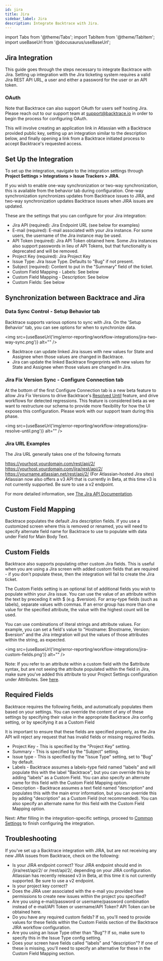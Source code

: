 ```yaml
---
id: jira
title: Jira
sidebar_label: Jira
description: Integrate Backtrace with Jira.
---
```

import Tabs from '@theme/Tabs';
import TabItem from '@theme/TabItem';
import useBaseUrl from '@docusaurus/useBaseUrl';

## Jira Integration
This guide goes through the steps necessary to integrate Backtrace with Jira. Setting up integration with the Jira ticketing system requires a valid Jira REST API URL, a user and either a password for the user or an API token.

### OAuth
Note that Backtrace can also support OAuth for users self hosting Jira. Please reach out to our support team at support@backtrace.io in order to begin the process for configuring OAuth.

This will involve creating an application link in Atlassian with a Backtrace provided public key, setting up an integration similar to the description below, and finally opening a link from a Backtrace initiated process to accept Backtrace's requested access.

## Set Up the Integration
To set up the integration, navigate to the integration settings through **Project Settings > Integrations > Issue Trackers > JIRA**.

If you wish to enable one-way synchronization or two-way synchronization, this is available from the behavior tab during configuration. One-way synchronization synchronizes updates from Backtrace issues to JIRA, and two-way synchronization updates Backtrace issues when JIRA issues are updated.

These are the settings that you can configure for your Jira integration:
- Jira API (required): Jira Endpoint URL (see below for examples)
- E-mail (required): E-mail associated with your Jira instance. For some users, the username of the Jira instance may be used.
- API Token (required):  Jira API Token obtained here. Some Jira instances also support passwords in lieu of API Tokens, but that functionality is deprecated and will be removed.
- Project Key (required): Jira Project Key
- Issue Type: Jira Issue Type.  Defaults to "Bug" if not present.
- Subject (required): Content to put in the "Summary" field of the ticket.
- Custom Field Mapping - Labels: See below
- Custom Field Mapping - Description: See below
- Custom Fields: See below

## Synchronization between Backtrace and Jira
### Data Sync Control - Setup Behavior tab
Backtrace supports various options to sync with Jira. On the 'Setup Behavior' tab, you can see options for when to synchronize data.

<img src={useBaseUrl('img/error-reporting/workflow-integrations/jira-two-way-sync.png')} alt="" />

- Backtrace can update linked Jira issues with new values for State and Assignee when those values are changed in Backtrace.
- Jira can update the linked Backtrace fingerprints with new values for State and Assignee when those values are changed in Jira.

### Jira Fix Version Sync - Configure Connection tab
At the bottom of the first Configure Connection tab is a new beta feature to allow Jira Fix Versions to drive Backtrace's [Resolved Until](/error-reporting/web-console/triage/#reopen-criteria---mute-or-resolve-until) feature, and drive workflows for detected regressions. This feature is considered beta as we want to restructure our schema to provide more flexibility for how the UI exposes this configuration. Please work with our support team during this phase.

<img src={useBaseUrl('img/error-reporting/workflow-integrations/jira-resolve-until.png')} alt="" />

### Jira URL Examples
The Jira URL generally takes one of the following formats

https://yourhost.yourdomain.com/rest/api/2/
https://yourhost.yourdomain.com/jira/rest/api/2/
https://yourname.atlassian.net/rest/api/2/ (For Atlassian-hosted Jira sites)
Atlassian now also offers a v3 API that is currently in Beta, at this time v3 is not currently supported. Be sure to use a v2 endpoint.

For more detailed information, see [The Jira API Documentation](https://developer.atlassian.com/server/jira/platform/rest-apis/).

## Custom Field Mapping
Backtrace populates the default Jira description fields. If you use a customized screen where this is removed or renamed, you will need to specify alternate field name for Backtrace to use to populate with data under Field for Main Body Text.

## Custom Fields
Backtrace also supports populating other custom Jira fields.  This is useful when you are using a Jira screen with added custom fields that are required - if you don't populate these, then the integration will fail to create the Jira ticket.

The Custom Fields setting is an optional list of additional fields you wish to populate within your Jira issue. You can use the value of an attribute within the text by preceding it with $ (e.g. $version). For array-type fields (such as labels), separate values with commas. If an error group has more than one value for the specified attribute, the value with the highest count will be used.

You can use combinations of literal strings and attribute values.  For example, you can set a field's value to "Hostname: $hostname, Version: $version" and the Jira integration will put the values of those attributes within the string, as expected.

<img src={useBaseUrl('img/error-reporting/workflow-integrations/jira-custom-fields.png')} alt="" />

Note: If you refer to an attribute within a custom field with the $attribute  syntax, but are not seeing the attribute populated within the field in Jira, make sure you've added this attribute to your Project Settings configuration under Attributes. See [here](/error-reporting/project-setup/attributes/).

## Required Fields
Backtrace requires the following fields, and automatically populates them based on your settings.  You can override the content of any of these settings by specifying their value in the appropriate Backtrace Jira config setting, or by specifying it as a Custom Field

It is important to ensure that these fields are specified properly, as the Jira API will reject any request that has invalid fields or missing required fields.

- Project Key - This is specified by the "Project Key" setting.
- Summary - This is specified by the "Subject" setting.
- Issue type - This is specified by the "Issue Type" setting, set to "Bug" by default.
- Labels - Backtrace assumes a labels-type field named "labels" and will populate this with the label "Backtrace", but you can override this by adding "labels" as a Custom Field. You can also specify an alternate name for this field with the Custom Field Mapping option.
- Description - Backtrace assumes a text field named "description" and populates this with the main error information, but you can override this by adding "description" as a Custom Field (not recommended). You can also specify an alternate name for this field with the Custom Field Mapping option.

Next: After filling in the integration-specific settings, proceed to [Common Settings](/error-reporting/workflow-integrations/common-settings) to finish configuring the integration.


## Troubleshooting
If you've set up a Backtrace integration with JIRA, but are not receiving any new JIRA issues from Backtrace, check on the following:

- Is your JIRA endpoint correct? Your JIRA endpoint should end in /jira/rest/api/2/  or /rest/api/2/, depending on your JIRA configuration. Atlassian has recently released v3 in Beta, at this time it is not currently supported. Be sure to use a v2 endpoint.
- Is your project key correct?  
- Does the JIRA user associated with the e-mail you provided have permissions to create new issues within the project you specified?
- Are you using e-mail/password or username/password combination instead of e-mail/API Token or username/API Token? API Token can be obtained here.
- Do you have any required custom fields? If so, you'll need to provide values for these fields within the Custom Fields section of the Backtrace JIRA workflow configuration.
- Are you using an Issue Type other than "Bug"? If so, make sure to specify this in the Issue Type config setting.
- Does your screen have fields called "labels" and "description"? If one of these is missing, you'll need to specify an alternative for these in the Custom Field Mapping section.
